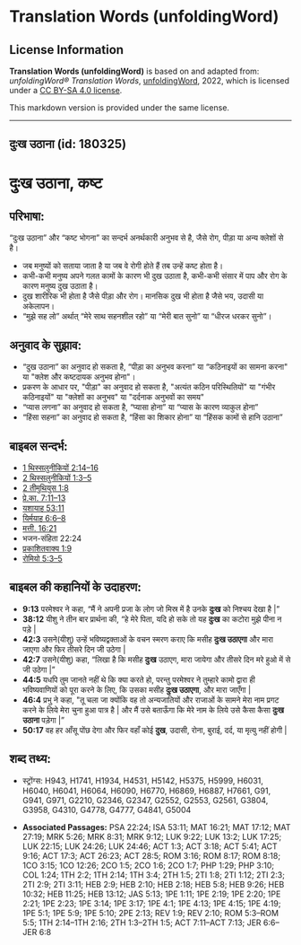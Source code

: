 # Translation Words (unfoldingWord)

## License Information

**Translation Words (unfoldingWord)** is based on and adapted from: _unfoldingWord® Translation Words_, [unfoldingWord](https://unfoldingword.org/utw), 2022, which is licensed under a [CC BY-SA 4.0 license](https://creativecommons.org/licenses/by-sa/4.0/legalcode.en).

This markdown version is provided under the same license.



--------------------------------

## दुःख उठाना (id: 180325)

दुःख उठाना, कष्ट
================

परिभाषा:
--------

“दुःख उठाना” और “कष्ट भोगना” का सन्दर्भ अनर्थकारी अनुभव से है, जैसे रोग, पीड़ा या अन्य क्लेशों से है।

* जब मनुष्यों को सताया जाता है या जब वे रोगी होते हैं तब उन्हें कष्ट होता है।
* कभी\-कभी मनुष्य अपने गलत कामों के कारण भी दुख उठाता है, कभी\-कभी संसार में पाप और रोग के कारण मनुष्य दुख उठाता है।
* दुख शारीरिक भी होता है जैसे पीड़ा और रोग। मानसिक दुख भी होता है जैसे भय, उदासी या अकेलापन।
* “मुझे सह लो” अर्थात् “मेरे साथ सहनशील रहो” या “मेरी बात सुनो” या “धीरज धरकर सुनो”।

अनुवाद के सुझाव:
----------------

* “दुख उठाना” का अनुवाद हो सकता है, “पीड़ा का अनुभव करना” या “कठिनाइयों का सामना करना" या "क्लेश और कष्टदायक अनुभव होना"।
* प्रकरण के आधार पर, "पीड़ा" का अनुवाद हो सकता है, "अत्यंत कठिन परिस्थितियों" या "गंभीर कठिनाइयों" या "क्लेशों का अनुभव" या "दर्दनाक अनुभवों का समय"
* “प्यास लगना” का अनुवाद हो सकता है, “प्यासा होना” या “प्यास के कारण व्याकुल होना”
* “हिंसा सहना” का अनुवाद हो सकता है, “हिंसा का शिकार होना” या “हिंसक कामों से हानि उठाना”

बाइबल सन्दर्भ:
--------------

* [1 थिस्सलुनीकियों 2:14–16](https://ref.ly/1Thess0:0)
* [2 थिस्सलुनीकियों 1:3–5](https://ref.ly/2Thess0:0)
* [2 तीमुथियुस 1:8](https://ref.ly/2Tim0:0)
* [प्रे.का. 7:11–13](https://ref.ly/Acts7:11-Acts7:13)
* [यशायाह 53:11](https://ref.ly/Isa53:11)
* [यिर्मयाह 6:6–8](https://ref.ly/Jer6:6-Jer6:8)
* [मत्ती. 16:21](https://ref.ly/Matt16:21)
* भजन\-संहिता 22:24
* [प्रकाशितवाक्य 1:9](https://ref.ly/Rev1:9)
* [रोमियो 5:3–5](https://ref.ly/Rom5:3-Rom5:5)

बाइबल की कहानियों के उदाहरण:
----------------------------

* **9:13** परमेश्वर ने कहा, “मैं ने अपनी प्रजा के लोग जो मिस्र में है उनके **दुःख** को निश्चय देखा है \|”
* **38:12** यीशु ने तीन बार प्रार्थना की, “हे मेरे पिता, यदि हो सके तो यह **दुःख** का कटोरा मुझे पीना न पड़े \|
* **42:3** उसने(यीशु) उन्हें भविष्यद्वक्ताओं के वचन स्मरण कराए कि मसीह **दुःख उठाएगा** और मारा जाएगा और फिर तीसरे दिन जी उठेगा \|
* **42:7** उसने(यीशु) कहा, “लिखा है कि मसीह **दुःख** उठाएग, मारा जायेगा और तीसरे दिन मरे हुओ में से जी उठेगा \|”
* **44:5** यधपि तुम जानते नहीं थे कि क्या करते हो, परन्तु परमेश्वर ने तुम्हारे कामो द्वारा ही भविष्यवाणियों को पूरा करने के लिए, कि उसका मसीह **दुःख उठाएगा**, और मारा जाएँगा \|
* **46:4** प्रभु ने कहा, "तू चला जा क्योंकि वह तो अन्यजातियों और राजाओं के सामने मेरा नाम प्रगट करने के लिये मेरा चुना हुआ पात्र है \| और मैं उसे बताऊँगा कि मेरे नाम के लिये उसे कैसा कैसा **दुःख उठाना** पड़ेगा \|”
* **50:17** वह हर आँसू पोंछ देगा और फिर वहाँ कोई **दुख**, उदासी, रोना, बुराई, दर्द, या मृत्यु नहीं होगी \|

शब्द तथ्य:
----------

* स्ट्रोंग्स: H943, H1741, H1934, H4531, H5142, H5375, H5999, H6031, H6040, H6041, H6064, H6090, H6770, H6869, H6887, H7661, G91, G941, G971, G2210, G2346, G2347, G2552, G2553, G2561, G3804, G3958, G4310, G4778, G4777, G4841, G5004

* **Associated Passages:** PSA 22:24; ISA 53:11; MAT 16:21; MAT 17:12; MAT 27:19; MRK 5:26; MRK 8:31; MRK 9:12; LUK 9:22; LUK 13:2; LUK 17:25; LUK 22:15; LUK 24:26; LUK 24:46; ACT 1:3; ACT 3:18; ACT 5:41; ACT 9:16; ACT 17:3; ACT 26:23; ACT 28:5; ROM 3:16; ROM 8:17; ROM 8:18; 1CO 3:15; 1CO 12:26; 2CO 1:5; 2CO 1:6; 2CO 1:7; PHP 1:29; PHP 3:10; COL 1:24; 1TH 2:2; 1TH 2:14; 1TH 3:4; 2TH 1:5; 2TI 1:8; 2TI 1:12; 2TI 2:3; 2TI 2:9; 2TI 3:11; HEB 2:9; HEB 2:10; HEB 2:18; HEB 5:8; HEB 9:26; HEB 10:32; HEB 11:25; HEB 13:12; JAS 5:13; 1PE 1:11; 1PE 2:19; 1PE 2:20; 1PE 2:21; 1PE 2:23; 1PE 3:14; 1PE 3:17; 1PE 4:1; 1PE 4:13; 1PE 4:15; 1PE 4:19; 1PE 5:1; 1PE 5:9; 1PE 5:10; 2PE 2:13; REV 1:9; REV 2:10; ROM 5:3–ROM 5:5; 1TH 2:14–1TH 2:16; 2TH 1:3–2TH 1:5; ACT 7:11–ACT 7:13; JER 6:6–JER 6:8

